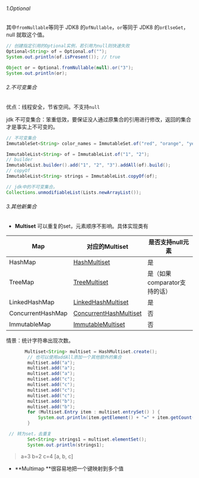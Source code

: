 ###### 1.Optional

其中`fromNullable`等同于 JDK8 的`ofNullable`，`or`等同于 JDK8 的`orElseGet`，null 就取这个值。

```java
// 创建指定引用的Optional实例，若引用为null则快速失败
Optional<String> of = Optional.of("");
System.out.println(of.isPresent()); // true

Object or = Optional.fromNullable(null).or("3");
System.out.println(or);
```

###### 2.不可变集合

优点：线程安全，节省空间。不支持`null`

jdk 不可变集合：笨重低效，要保证没人通过原集合的引用进行修改，返回的集合才是事实上不可变的。

```java
// 不可变集合
ImmutableSet<String> color_names = ImmutableSet.of("red", "orange", "yellow", "green", "blue", "purple");

ImmutableList<String> of = ImmutableList.of("1", "2");
// builder
ImmutableList.builder().add("1", "2", "3").addAll(of).build();
// copyOf
ImmutableList<String> strings = ImmutableList.copyOf(of);

// jdk中的不可变集合。
Collections.unmodifiableList(Lists.newArrayList());
```

###### 3.其他新集合

- **Multiset** 可以重复的set，元素顺序不影响。具体实现类有 

| **Map**           | 对应的Multiset                                               | 是否支持null元素             |
| ----------------- | ------------------------------------------------------------ | ---------------------------- |
| HashMap           | [HashMultiset](http://docs.guava-libraries.googlecode.com/git/javadoc/com/google/common/collect/HashMultiset.html) | 是                           |
| TreeMap           | [TreeMultiset](http://docs.guava-libraries.googlecode.com/git/javadoc/com/google/common/collect/TreeMultiset.html) | 是（如果comparator支持的话） |
| LinkedHashMap     | [LinkedHashMultiset](http://docs.guava-libraries.googlecode.com/git/javadoc/com/google/common/collect/LinkedHashMultiset.html) | 是                           |
| ConcurrentHashMap | [ConcurrentHashMultiset](http://docs.guava-libraries.googlecode.com/git/javadoc/com/google/common/collect/ConcurrentHashMultiset.html) | 否                           |
| ImmutableMap      | [ImmutableMultiset](http://docs.guava-libraries.googlecode.com/git/javadoc/com/google/common/collect/ImmutableMultiset.html) | 否                           |

情景：统计字符串出现次数。

```java
       Multiset<String> multiset = HashMultiset.create();
		// 也可以使用addAll添加一个其他额外的集合
        multiset.add("a");
        multiset.add("a");
        multiset.add("a");
        multiset.add("c");
        multiset.add("c");
        multiset.add("c");
        multiset.add("c");
        multiset.add("b");
        multiset.add("b");
        for (Multiset.Entry item : multiset.entrySet() ) {
            System.out.println(item.getElement() + "=" + item.getCount());
        }

 // 转为set，去重复
        Set<String> strings1 = multiset.elementSet();
        System.out.println(strings1);
```

> a=3
> b=2
> c=4
> [a, b, c]

- **Multimap **很容易地把一个键映射到多个值

